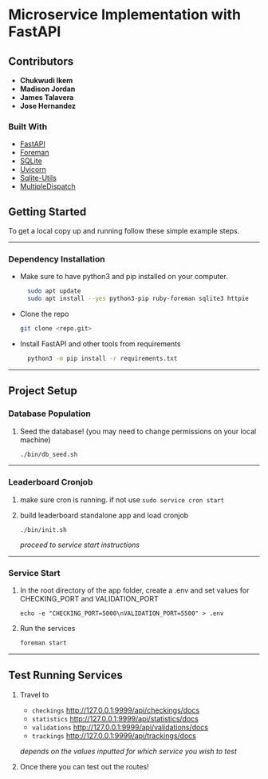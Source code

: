 # Microservice Implementation with FastAPI

<!-- ABOUT THE PROJECT -->

## Contributors

- **Chukwudi Ikem**
- **Madison Jordan**
- **James Talavera**
- **Jose Hernandez**

### Built With

- [FastAPI](https://fastapi.tiangolo.com/)
- [Foreman](https://pypi.org/project/foreman/)
- [SQLite](https://www.sqlite.org/index.html)
- [Uvicorn](https://www.uvicorn.org/)
- [Sqlite-Utils](https://pypi.org/project/sqlite-utils/)
- [MultipleDispatch](https://pypi.org/project/multipledispatch/)

<!-- GETTING STARTED -->

## Getting Started

To get a local copy up and running follow these simple example steps.

---

### Dependency Installation

- Make sure to have python3 and pip installed on your computer.

  ```sh
    sudo apt update
    sudo apt install --yes python3-pip ruby-foreman sqlite3 httpie
  ```

- Clone the repo

  ```sh
  git clone <repo.git>
  ```

- Install FastAPI and other tools from requirements
  ```sh
    python3 -m pip install -r requirements.txt
  ```

---

## Project Setup

### Database Population

1. Seed the database! (you may need to change permissions on your local machine)
   ```sh
   ./bin/db_seed.sh
   ```

---

### Leaderboard Cronjob

1. make sure cron is running. if not use `sudo service cron start`

2. build leaderboard standalone app and load cronjob

   ```
   ./bin/init.sh
   ```

   _proceed to service start instructions_

---

### Service Start

1. In the root directory of the app folder, create a .env and set values for CHECKING_PORT and VALIDATION_PORT

   ```
   echo -e "CHECKING_PORT=5000\nVALIDATION_PORT=5500" > .env
   ```

2. Run the services
   ```sh
   foreman start
   ```

---

## Test Running Services

1. Travel to

   - `checkings` http://127.0.0.1:9999/api/checkings/docs
   - `statistics` http://127.0.0.1:9999/api/statistics/docs
   - `validations` http://127.0.0.1:9999/api/validations/docs
   - `trackings` http://127.0.0.1:9999/api/trackings/docs

   _depends on the values inputted for which service you wish to test_

2. Once there you can test out the routes!
